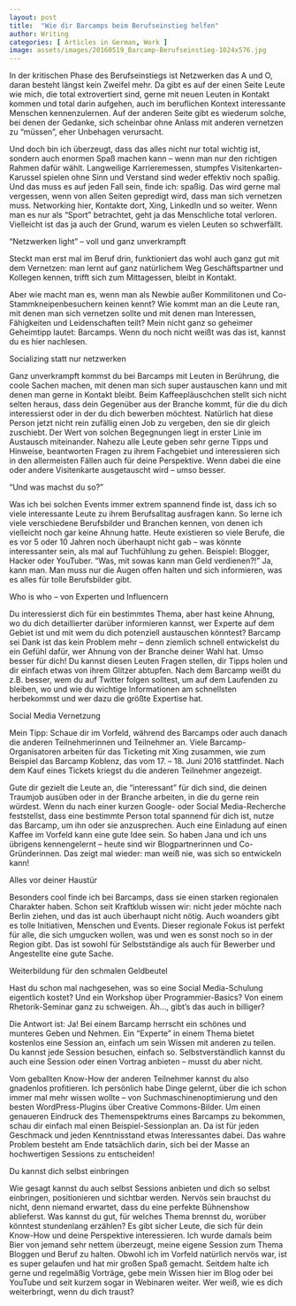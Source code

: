 ```yaml
---
layout: post
title:  "Wie dir Barcamps beim Berufseinstieg helfen"
author: Writing
categories: [ Articles in German, Work ]
image: assets/images/20160519_Barcamp-Berufseinstieg-1024x576.jpg
---
```



In der kritischen Phase des Berufseinstiegs ist Netzwerken das A und O, daran besteht längst kein Zweifel mehr. Da gibt es auf der einen Seite Leute wie mich, die total extrovertiert sind, gerne mit neuen Leuten in Kontakt kommen und total darin aufgehen, auch im beruflichen Kontext interessante Menschen kennenzulernen. Auf der anderen Seite gibt es wiederum solche, bei denen der Gedanke, sich scheinbar ohne Anlass mit anderen vernetzen zu “müssen”, eher Unbehagen verursacht.

Und doch bin ich überzeugt, dass das alles nicht nur total wichtig ist, sondern auch enormen Spaß machen kann – wenn man nur den richtigen Rahmen dafür wählt. Langweilige Karrieremessen, stumpfes Visitenkarten-Karussel spielen ohne Sinn und Verstand sind weder effektiv noch spaßig. Und das muss es auf jeden Fall sein, finde ich: spaßig. Das wird gerne mal vergessen, wenn von allen Seiten gepredigt wird, dass man sich vernetzen muss. Networking hier, Kontakte dort, Xing, LinkedIn und so weiter. Wenn man es nur als “Sport” betrachtet, geht ja das Menschliche total verloren. Vielleicht ist das ja auch der Grund, warum es vielen Leuten so schwerfällt.

“Netzwerken light” – voll und ganz unverkrampft

Steckt man erst mal im Beruf drin, funktioniert das wohl auch ganz gut mit dem Vernetzen: man lernt auf ganz natürlichem Weg Geschäftspartner und Kollegen kennen, trifft sich zum Mittagessen, bleibt in Kontakt.

Aber wie macht man es, wenn man als Newbie außer Kommilitonen und Co-Stammkneipenbesuchern keinen kennt? Wie kommt man an die Leute ran, mit denen man sich vernetzen sollte und mit denen man Interessen, Fähigkeiten und Leidenschaften teilt? Mein nicht ganz so geheimer Geheimtipp lautet: Barcamps. Wenn du noch nicht weißt was das ist, kannst du es hier nachlesen.

Socializing statt nur netzwerken

Ganz unverkrampft kommst du bei Barcamps mit Leuten in Berührung, die coole Sachen machen, mit denen man sich super austauschen kann und mit denen man gerne in Kontakt bleibt. Beim Kaffeepläuschchen stellt sich nicht selten heraus, dass dein Gegenüber aus der Branche kommt, für die du dich interessierst oder in der du dich bewerben möchtest. Natürlich hat diese Person jetzt nicht rein zufällig einen Job zu vergeben, den sie dir gleich zuschiebt. Der Wert von solchen Begegnungen liegt in erster Linie im Austausch miteinander. Nahezu alle Leute geben sehr gerne Tipps und Hinweise, beantworten Fragen zu ihrem Fachgebiet und interessieren sich in den allermeisten Fällen auch für deine Perspektive. Wenn dabei die eine oder andere Visitenkarte ausgetauscht wird – umso besser.

“Und was machst du so?”

Was ich bei solchen Events immer extrem spannend finde ist, dass ich so viele interessante Leute zu ihrem Berufsalltag ausfragen kann. So lerne ich viele verschiedene Berufsbilder und Branchen kennen, von denen ich vielleicht noch gar keine Ahnung hatte. Heute existieren so viele Berufe, die es vor 5 oder 10 Jahren noch überhaupt nicht gab – was könnte interessanter sein, als mal auf Tuchfühlung zu gehen. Beispiel: Blogger, Hacker oder YouTuber. “Was, mit sowas kann man Geld verdienen?!” Ja, kann man. Man muss nur die Augen offen halten und sich informieren, was es alles für tolle Berufsbilder gibt.

Who is who – von Experten und Influencern

Du interessierst dich für ein bestimmtes Thema, aber hast keine Ahnung, wo du dich detaillierter darüber informieren kannst, wer Experte auf dem Gebiet ist und mit wem du dich potenziell austauschen könntest? Barcamp sei Dank ist das kein Problem mehr – denn ziemlich schnell entwickelst du ein Gefühl dafür, wer Ahnung von der Branche deiner Wahl hat. Umso besser für dich! Du kannst diesen Leuten Fragen stellen, dir Tipps holen und dir einfach etwas von ihrem Glitzer abtupfen. Nach dem Barcamp weißt du z.B. besser, wem du auf Twitter folgen solltest, um auf dem Laufenden zu bleiben, wo und wie du wichtige Informationen am schnellsten herbekommst und wer dazu die größte Expertise hat.

Social Media Vernetzung

Mein Tipp: Schaue dir im Vorfeld, während des Barcamps oder auch danach die anderen Teilnehmerinnen und Teilnehmer an. Viele Barcamp-Organisatoren arbeiten für das Ticketing mit Xing zusammen, wie zum Beispiel das Barcamp Koblenz, das vom 17. – 18. Juni 2016 stattfindet. Nach dem Kauf eines Tickets kriegst du die anderen Teilnehmer angezeigt.

Gute dir gezielt die Leute an, die “interessant” für dich sind, die deinen Traumjob ausüben oder in der Branche arbeiten, in die du gerne rein würdest. Wenn du nach einer kurzen Google- oder Social Media-Recherche feststellst, dass eine bestimmte Person total spannend für dich ist, nutze das Barcamp, um ihn oder sie anzusprechen. Auch eine Einladung auf einen Kaffee im Vorfeld kann eine gute Idee sein. So haben Jana und ich uns übrigens kennengelernt – heute sind wir Blogpartnerinnen und Co-Gründerinnen. Das zeigt mal wieder: man weiß nie, was sich so entwickeln kann!

Alles vor deiner Haustür

Besonders cool finde ich bei Barcamps, dass sie einen starken regionalen Charakter haben. Schon seit Kraftklub wissen wir: nicht jeder möchte nach Berlin ziehen, und das ist auch überhaupt nicht nötig. Auch woanders gibt es tolle Initiativen, Menschen und Events. Dieser regionale Fokus ist perfekt für alle, die sich umgucken wollen, was und wen es sonst noch so in der Region gibt. Das ist sowohl für Selbstständige als auch für Bewerber und Angestellte eine gute Sache.

Weiterbildung für den schmalen Geldbeutel

Hast du schon mal nachgesehen, was so eine Social Media-Schulung eigentlich kostet? Und ein Workshop über Programmier-Basics? Von einem Rhetorik-Seminar ganz zu schweigen. Äh…, gibt’s das auch in billiger?

Die Antwort ist: Ja! Bei einem Barcamp herrscht ein schönes und munteres Geben und Nehmen. Ein “Experte” in einem Thema bietet kostenlos eine Session an, einfach um sein Wissen mit anderen zu teilen. Du kannst jede Session besuchen, einfach so. Selbstverständlich kannst du auch eine Session oder einen Vortrag anbieten – musst du aber nicht.

Vom geballten Know-How der anderen Teilnehmer kannst du also gnadenlos profitieren. Ich persönlich habe Dinge gelernt, über die ich schon immer mal mehr wissen wollte – von Suchmaschinenoptimierung und den besten WordPress-Plugins über Creative Commons-Bilder. Um einen genaueren Eindruck des Themenspektrums eines Barcamps zu bekommen, schau dir einfach mal einen Beispiel-Sessionplan an. Da ist für jeden Geschmack und jeden Kenntnisstand etwas Interessantes dabei. Das wahre Problem besteht am Ende tatsächlich darin, sich bei der Masse an hochwertigen Sessions zu entscheiden!

Du kannst dich selbst einbringen

Wie gesagt kannst du auch selbst Sessions anbieten und dich so selbst einbringen, positionieren und sichtbar werden. Nervös sein brauchst du nicht, denn niemand erwartet, dass du eine perfekte Bühnenshow ablieferst. Was kannst du gut, für welches Thema brennst du, worüber könntest stundenlang erzählen? Es gibt sicher Leute, die sich für dein Know-How und deine Perspektive interessieren. Ich wurde damals beim Bier von jemand sehr nettem überzeugt, meine eigene Session zum Thema Bloggen und Beruf zu halten. Obwohl ich im Vorfeld natürlich nervös war, ist es super gelaufen und hat mir großen Spaß gemacht. Seitdem halte ich gerne und regelmäßig Vorträge, gebe mein Wissen hier im Blog oder bei YouTube und seit kurzem sogar in Webinaren weiter. Wer weiß, wie es dich weiterbringt, wenn du dich traust?

 

 

